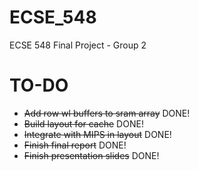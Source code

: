 ECSE_548
========

ECSE 548 Final Project - Group 2

TO-DO
========
- <del>Add row wl buffers to sram array</del> DONE!
- <del>Build layout for cache</del> DONE!
- <del>Integrate with MIPS in layout</del> DONE!
- <del>Finish final report</del> DONE!
- <del>Finish presentation slides</del> DONE!
